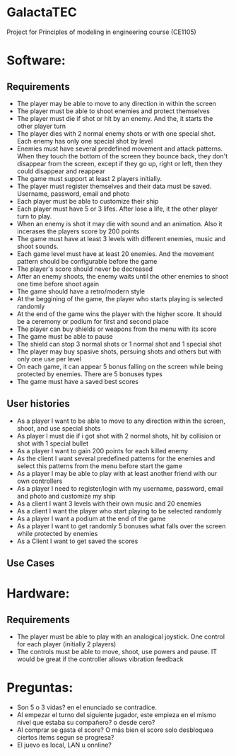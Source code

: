 # GalactaTEC
Project for Principles of modeling in engineering course (CE1105)

# Software: 

## Requirements

* The player may be able to move to any direction in within the screen
* The player must be able to shoot enemies and protect themselves
* The player must die if shot or hit by an enemy. And the, it starts the other player turn
* The player dies with 2 normal enemy shots or with one special shot. Each enemy has only one special shot by level
* Enemies must have several predefined movement and attack patterns. When they touch the bottom of the screen they bounce back, they don't disappear from the screen, except if they go up, right or left, then they could disappear and reappear
* The game must support at least 2 players initially.
* The player must register themselves and their data must be saved. Username, password, email and photo
* Each player must be able to customize their ship
* Each player must have 5 or 3 lifes. After lose a life, it the other player turn to play.
* When an enemy is shot it may die with sound and an animation. Also it incerases the players score by 200 points
* The game must have at least 3 levels with different enemies, music and shoot sounds.
* Each game level must have at least 20 enemies. And the movement pattern should be configurable before the game
* The player's score should never be decreased
* After an enemy shoots, the enemy waits until the other enemies to shoot one time before shoot again
* The game should have a retro/modern style
* At the beggining of the game, the player who starts playing is selected randomly
* At the end of the game wins the player with the higher score. It should be a ceremony or podium for first and second place
* The player can buy shields or weapons from the menu with its score
* The game must be able to pause
* The shield can stop 3 normal shots or 1 normal shot and 1 special shot
* The player may buy spasive shots, persuing shots and others but with only one use per level
* On each game, it can appear 5 bonus falling on the screen while being protected by enemies. There are 5 bonuses types
* The game must have a saved best scores
  
## User histories

* As a player I want to be able to move to any direction within the screen, shoot, and use special shots
* As player I must die if i got shot with 2 normal shots, hit by collision or shot with 1 special bullet
* As a player I want to gain 200 points for each killed enemy
* As the client I want several predefined patterns for the enemies and select this patterns from the menu before start the game
* As a player I may be able to play with at least another friend with our own controllers
* As a player I need to register/login with my username, password, email and photo and customize my ship
* As a client I want 3 levels with their own music and 20 enemies
* As a client I want the player who start playing to be selected randomly
* As a player I want a podium at the end of the game
* As a player I want to get randomly 5 bonuses what falls over the screen while protected by enemies
* As a Client I want to get saved the scores 

## Use Cases

# Hardware:

## Requirements

* The player must be able to play with an analogical joystick. One control for each player (initially 2 players)
* The controls must be able to move, shoot, use powers and pause. IT would be great if the controller allows vibration feedback


# Preguntas:

* Son 5 o 3 vidas? en el enunciado se contradice.
* Al empezar el turno del siguiente jugador, este empieza en el mismo nivel que estaba su compañero? o desde cero?
* Al comprar se gasta el score? O más bien el score solo desbloquea ciertos items segun se progresa?
* El juevo es local, LAN u onnline?
